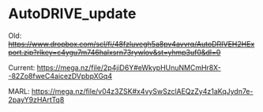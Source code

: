 # AutoDRIVE_update


Old:
~~https://www.dropbox.com/scl/fi/48fzluvegh5a8pv4avvrq/AutoDRIVEH2HExport.zip?rlkey=c4ygu7m746halxsrn73rywlov&st=yhmp3uf0&dl=0~~

Current: https://mega.nz/file/2p4jiD6Y#eWkypHUnuNMCmHr8X--82Zo8fweC4aicezDVpbpXGq4

MARL: https://mega.nz/file/v04z3ZSK#x4vySwSzclAEQzZy4z1aKqJydn7e-2payY9zHArtTq8
